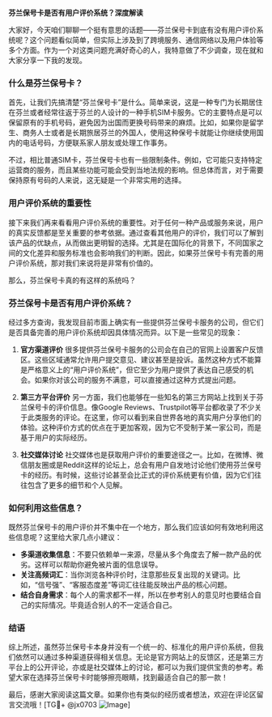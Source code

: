 **芬兰保号卡是否有用户评价系统？深度解读**

大家好，今天咱们聊聊一个挺有意思的话题——芬兰保号卡到底有没有用户评价系统呢？这个问题看似简单，但实际上涉及到了跨境服务、通信网络以及用户体验等多个方面。作为一个对这类问题充满好奇心的人，我特意做了不少调查，现在就和大家分享一下我的发现。

### 什么是芬兰保号卡？

首先，让我们先搞清楚“芬兰保号卡”是什么。简单来说，这是一种专门为长期居住在芬兰或者经常往返于芬兰的人设计的一种手机SIM卡服务。它的主要特点是可以保留原有的手机号码，避免因为出国而更换号码带来的麻烦。比如，如果你是留学生、商务人士或者是长期旅居芬兰的外国人，使用这种保号卡就能让你继续使用国内的电话号码，方便联系家人朋友或处理工作事务。

不过，相比普通SIM卡，芬兰保号卡也有一些限制条件。例如，它可能只支持特定运营商的服务，而且某些功能可能会受到当地法规的影响。但总体而言，对于需要保持原有号码的人来说，这无疑是一个非常实用的选择。

### 用户评价系统的重要性

接下来我们再来看看用户评价系统的重要性。对于任何一种产品或服务来说，用户的真实反馈都是至关重要的参考依据。通过查看其他用户的评价，我们可以了解到该产品的优缺点，从而做出更明智的选择。尤其是在国际化的背景下，不同国家之间的文化差异和服务标准也会影响我们的判断。因此，如果芬兰保号卡有完善的用户评价系统，那对我们来说将是非常有价值的。

那么，芬兰保号卡真的有这样的系统吗？

### 芬兰保号卡是否有用户评价系统？

经过多方查询，我发现目前市面上确实有一些提供芬兰保号卡服务的公司，但它们是否具备完善的用户评价系统却因具体情况而异。以下是一些常见的现象：

1. **官方渠道评价**
   很多提供芬兰保号卡服务的公司会在自己的官网上设置客户反馈区。这些区域通常允许用户提交意见、建议甚至是投诉。虽然这种方式不能算是严格意义上的“用户评价系统”，但它至少为用户提供了表达自己感受的机会。如果你对该公司的服务不满意，可以直接通过这种方式提出问题。

2. **第三方平台评价**
   另一方面，我们也能够在一些知名的第三方网站上找到关于芬兰保号卡的评价信息。像Google Reviews、Trustpilot等平台都收录了不少关于此类服务的评论。在这里，你可以看到来自世界各地的真实用户分享他们的体验。这种评价方式的优点在于更加客观，因为它不受制于某一家公司，而是基于用户的实际经历。

3. **社交媒体讨论**
   社交媒体也是获取用户评价的重要途径之一。比如，在微博、微信朋友圈或是Reddit这样的论坛上，总会有用户自发地讨论他们使用芬兰保号卡的经历。有时候，这些讨论甚至会比正式的评价系统更有价值，因为它们往往包含了更多的细节和个人见解。

### 如何利用这些信息？

既然芬兰保号卡的用户评价并不集中在一个地方，那么我们应该如何有效地利用这些信息呢？这里给大家几点小建议：

- **多渠道收集信息**：不要只依赖单一来源，尽量从多个角度去了解一款产品的优劣。这样可以帮助你避免被片面的信息误导。
- **关注高频词汇**：当你浏览各种评价时，注意那些反复出现的关键词。比如，“信号强”、“客服态度差”等词汇往往能反映出产品的核心问题。
- **结合自身需求**：每个人的需求都不一样，所以在参考别人的意见时也要结合自己的实际情况。毕竟适合别人的不一定适合自己。

### 结语

综上所述，虽然芬兰保号卡本身并没有一个统一的、标准化的用户评价系统，但我们依然可以通过多种渠道获得相关信息。无论是官方网站上的反馈区，还是第三方平台上的公开评论，亦或是社交媒体上的讨论，都可以为我们提供宝贵的参考。希望大家在选择芬兰保号卡时能够擦亮眼睛，找到最适合自己的那一款！

最后，感谢大家阅读这篇文章。如果你也有类似的经历或者想法，欢迎在评论区留言交流哦！[TG💪+ @jx0703 ![Image](https://github.com/user-attachments/assets/dbca1d08-cadb-493c-b0ec-ad6f7a83f270)]